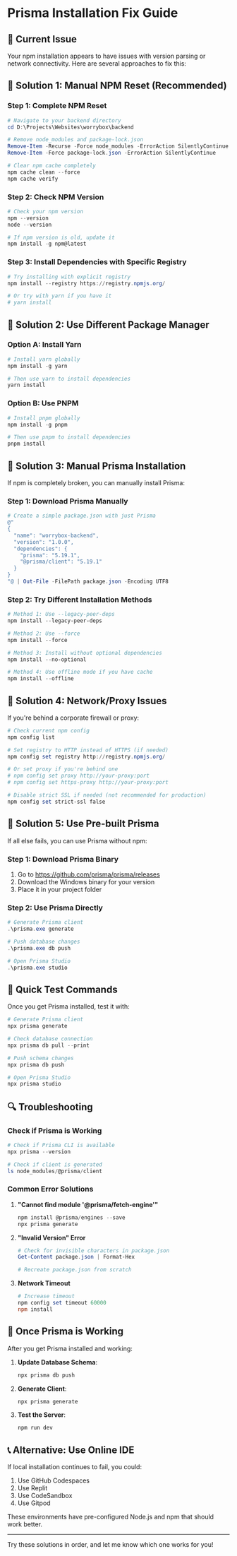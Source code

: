 # Prisma Installation Fix Guide

## 🚨 Current Issue
Your npm installation appears to have issues with version parsing or network connectivity. Here are several approaches to fix this:

## 🔧 Solution 1: Manual NPM Reset (Recommended)

### Step 1: Complete NPM Reset
```powershell
# Navigate to your backend directory
cd D:\Projects\Websites\worrybox\backend

# Remove node_modules and package-lock.json
Remove-Item -Recurse -Force node_modules -ErrorAction SilentlyContinue
Remove-Item -Force package-lock.json -ErrorAction SilentlyContinue

# Clear npm cache completely
npm cache clean --force
npm cache verify
```

### Step 2: Check NPM Version
```powershell
# Check your npm version
npm --version
node --version

# If npm version is old, update it
npm install -g npm@latest
```

### Step 3: Install Dependencies with Specific Registry
```powershell
# Try installing with explicit registry
npm install --registry https://registry.npmjs.org/

# Or try with yarn if you have it
# yarn install
```

## 🔧 Solution 2: Use Different Package Manager

### Option A: Install Yarn
```powershell
# Install yarn globally
npm install -g yarn

# Then use yarn to install dependencies
yarn install
```

### Option B: Use PNPM
```powershell
# Install pnpm globally
npm install -g pnpm

# Then use pnpm to install dependencies
pnpm install
```

## 🔧 Solution 3: Manual Prisma Installation

If npm is completely broken, you can manually install Prisma:

### Step 1: Download Prisma Manually
```powershell
# Create a simple package.json with just Prisma
@"
{
  "name": "worrybox-backend",
  "version": "1.0.0",
  "dependencies": {
    "prisma": "5.19.1",
    "@prisma/client": "5.19.1"
  }
}
"@ | Out-File -FilePath package.json -Encoding UTF8
```

### Step 2: Try Different Installation Methods
```powershell
# Method 1: Use --legacy-peer-deps
npm install --legacy-peer-deps

# Method 2: Use --force
npm install --force

# Method 3: Install without optional dependencies
npm install --no-optional

# Method 4: Use offline mode if you have cache
npm install --offline
```

## 🔧 Solution 4: Network/Proxy Issues

If you're behind a corporate firewall or proxy:

```powershell
# Check current npm config
npm config list

# Set registry to HTTP instead of HTTPS (if needed)
npm config set registry http://registry.npmjs.org/

# Or set proxy if you're behind one
# npm config set proxy http://your-proxy:port
# npm config set https-proxy http://your-proxy:port

# Disable strict SSL if needed (not recommended for production)
npm config set strict-ssl false
```

## 🔧 Solution 5: Use Pre-built Prisma

If all else fails, you can use Prisma without npm:

### Step 1: Download Prisma Binary
1. Go to https://github.com/prisma/prisma/releases
2. Download the Windows binary for your version
3. Place it in your project folder

### Step 2: Use Prisma Directly
```powershell
# Generate Prisma client
.\prisma.exe generate

# Push database changes
.\prisma.exe db push

# Open Prisma Studio
.\prisma.exe studio
```

## 🎯 Quick Test Commands

Once you get Prisma installed, test it with:

```powershell
# Generate Prisma client
npx prisma generate

# Check database connection
npx prisma db pull --print

# Push schema changes
npx prisma db push

# Open Prisma Studio
npx prisma studio
```

## 🔍 Troubleshooting

### Check if Prisma is Working
```powershell
# Check if Prisma CLI is available
npx prisma --version

# Check if client is generated
ls node_modules/@prisma/client
```

### Common Error Solutions

1. **"Cannot find module '@prisma/fetch-engine'"**
   ```powershell
   npm install @prisma/engines --save
   npx prisma generate
   ```

2. **"Invalid Version" Error**
   ```powershell
   # Check for invisible characters in package.json
   Get-Content package.json | Format-Hex
   
   # Recreate package.json from scratch
   ```

3. **Network Timeout**
   ```powershell
   # Increase timeout
   npm config set timeout 60000
   npm install
   ```

## 🚀 Once Prisma is Working

After you get Prisma installed and working:

1. **Update Database Schema**:
   ```powershell
   npx prisma db push
   ```

2. **Generate Client**:
   ```powershell
   npx prisma generate
   ```

3. **Test the Server**:
   ```powershell
   npm run dev
   ```

## 📞 Alternative: Use Online IDE

If local installation continues to fail, you could:
1. Use GitHub Codespaces
2. Use Replit
3. Use CodeSandbox
4. Use Gitpod

These environments have pre-configured Node.js and npm that should work better.

---

Try these solutions in order, and let me know which one works for you!